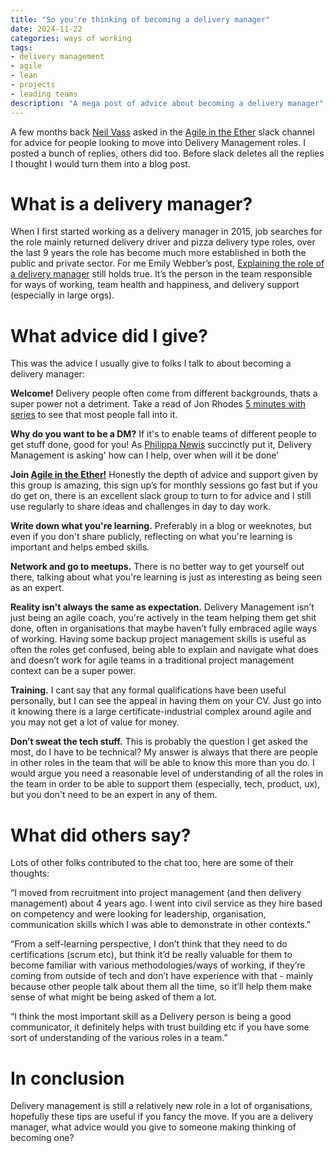 ```yaml
---
title: "So you're thinking of becoming a delivery manager"
date: 2024-11-22
categories: ways of working
tags:
- delivery management
- agile
- lean
- projects
- leading teams
description: "A mega post of advice about becoming a delivery manager"
---
```


A few months back [Neil Vass](https://www.linkedin.com/in/neilvass/) asked in the [Agile in the Ether](https://agileintheether.co.uk/) slack channel for advice for people looking to move into Delivery Management roles. I posted a bunch of replies, others did too. Before slack deletes all the replies I thought I would turn them into a blog post.

# What is a delivery manager?

When I first started working as a delivery manager in 2015, job searches for the role mainly returned delivery driver and pizza delivery type roles, over the last 9 years the role has become much more established in both the public and private sector. For me Emily Webber’s post, [Explaining the role of a delivery manager](https://emilywebber.co.uk/what-is-an-agile-delivery-manager/) still holds true. It’s the person in the team responsible for ways of working, team health and happiness, and delivery support (especially in large orgs).

# What advice did I give?

This was the advice I usually give to folks I talk to about becoming a delivery manager:


**Welcome!** Delivery people often come from different backgrounds, thats a super power not a detriment. Take a read of Jon Rhodes [5 minutes with series](https://www.linkedin.com/pulse/list-all-5-minutes-articles-jon-rhodes/) to see that most people fall into it.


**Why do you want to be a DM?** If it's to enable teams of different people to get stuff done, good for you! As [Philippa Newis](https://www.linkedin.com/in/philippa-newis/) succinctly put it, Delivery Management is asking' how can I help, over when will it be done'

**Join [Agile in the Ether!](https://agileintheether.co.uk/)** Honestly the depth of advice and support given by this group is amazing, this sign up’s for monthly sessions go fast but if you do get on, there is an excellent slack group to turn to for advice and I still use regularly to share ideas and challenges in day to day work.

**Write down what you're learning.** Preferably in a blog or weeknotes, but even if you don't share publicly, reflecting on what you're learning is important and helps embed skills.

**Network and go to meetups.** There is no better way to get yourself out there, talking about what you're learning is just as interesting as being seen as an expert.

**Reality isn't always the same as expectation.** Delivery Management isn’t just being an agile coach, you're actively in the team helping them get shit done, often in organisations that maybe haven’t fully embraced agile ways of working. Having some backup project management skills is useful as often the roles get confused, being able to explain and navigate what does and doesn’t work for agile teams in a traditional project management context can be a super power.

**Training.** I cant say that any formal qualifications have been useful personally, but I can see the appeal in having them on your CV. Just go into it knowing there is a large certificate-industrial complex around agile and you may not get a lot of value for money.

**Don’t sweat the tech stuff.** This is probably the question I get asked the most, do I have to be technical? My answer is always that there are people in other roles in the team that will be able to know this more than you do. I would argue you need a reasonable level of understanding of all the roles in the team in order to be able to support them (especially, tech, product, ux), but you don't need to be an expert in any of them.

# What did others say?

Lots of other folks contributed to the chat too, here are some of their thoughts:

“I moved from recruitment into project management (and then delivery management) about 4 years ago. I went into civil service as they hire based on competency and were looking for leadership, organisation, communication skills which I was able to demonstrate in other contexts.”

“From a self-learning perspective, I don’t think that they need to do certifications (scrum etc), but think it’d be really valuable for them to become familiar with various methodologies/ways of working, if they’re coming from outside of tech and don’t have experience with that - mainly because other people talk about them all the time, so it’ll help them make sense of what might be being asked of them a lot.

“I think the most important skill as a Delivery person is being a good communicator, it definitely helps with trust building etc if you have some sort of understanding of the various roles in a team.”

# In conclusion

Delivery management is still a relatively new role in a lot of organisations, hopefully these tips are useful if you fancy the move. If you are a delivery manager, what advice would you give to someone making thinking of becoming one?